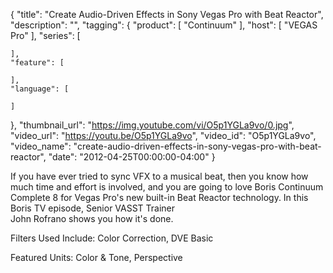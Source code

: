 {
  "title": "Create Audio-Driven Effects in Sony Vegas Pro with Beat Reactor",
  "description": "",
  "tagging": {
    "product": [
      "Continuum"
    ],
    "host": [
      "VEGAS Pro"
    ],
    "series": [

    ],
    "feature": [

    ],
    "language": [

    ]
  },
  "thumbnail_url": "https://img.youtube.com/vi/O5p1YGLa9vo/0.jpg",
  "video_url": "https://youtu.be/O5p1YGLa9vo",
  "video_id": "O5p1YGLa9vo",
  "video_name": "create-audio-driven-effects-in-sony-vegas-pro-with-beat-reactor",
  "date": "2012-04-25T00:00:00-04:00"
}

If you have ever tried to sync VFX to a musical beat, then you know how much
time and effort is involved, and you are going to love Boris Continuum
Complete 8 for Vegas Pro's new built-in Beat Reactor technology. In this Boris
TV episode, Senior VASST Trainer  
John Rofrano shows you how it's done.

Filters Used Include: Color Correction, DVE Basic

Featured Units: Color &amp; Tone, Perspective


